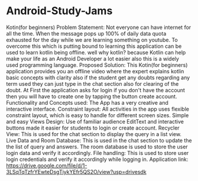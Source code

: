 # Android-Study-Jams
Kotin(for beginners)
Problem Statement:
Not everyone can have internet for all the time. When the message pops up 100% of daily data quota exhausted for the day while we are learning something on youtube. To overcome this which is putting bound to learning this application can be used to learn kotlin being offline. well why kotlin? because Kotlin can help make your life as an Android Developer a lot easier also this is a widely used programming language.
Proposed Solution:
This Kotin(for beginners) application provides you an offline video where the expert explains kotlin basic concepts with clarity also if the student get any doubts regarding any term used they can just type in the chat section also for clearing of the doubt. At First the application asks for login if you don't have the account then you will have to create one by tapping the button create account.
Functionality and Concepts used:
The App has a very creative and interactive interface.
Constraint layout: All activities in the app uses flexible constraint layout, which is easy to handle for different screen sizes.
Simple and easy Views Design:
Use of familiar audience EditText and interactive buttons made it easier for students to login or create account.
Recycler View: This is used for the chat section to display the query in a list view.
Live Data and Room Database:
This is used in the chat section to update the the list of query and answers. The room database is used to store the user login data and verify it accordingly.
File handling:
This is used to store user login credentials and verify it accordingly while logging in.
Application link:
https://drive.google.com/file/d/1-3LSqTqTzfrYEwteDsgTiykYEfr5QS2O/view?usp=drivesdk
